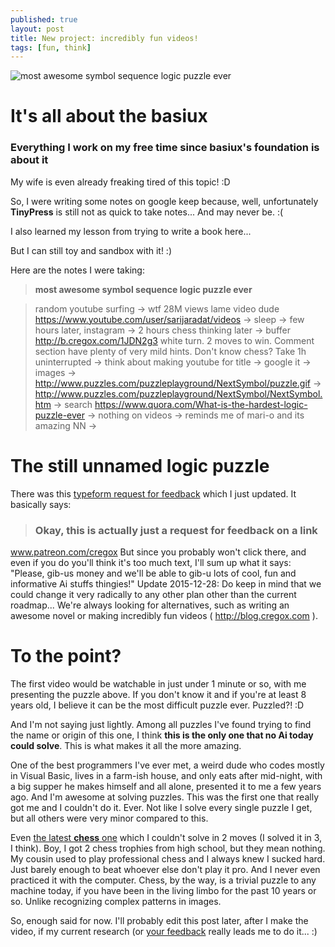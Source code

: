 ```yaml
---
published: true
layout: post
title: New project: incredibly fun videos!
tags: [fun, think]
---
```

![most awesome symbol sequence logic puzzle ever](https://www.dropbox.com/s/07yijbirve3u002/most%20awesome%20symbol%20sequence%20logic%20puzzle%20ever.png?dl=1)

# It's all about the basiux

### Everything I work on my free time since basiux's foundation is about it

My wife is even already freaking tired of this topic! :D

So, I were writing some notes on google keep because, well, unfortunately **TinyPress** is still not as quick to take notes... And may never be. :(

I also learned my lesson from trying to write a book here...

But I can still toy and sandbox with it! :)

Here are the notes I were taking:

> **most awesome symbol sequence logic puzzle ever**

> random youtube surfing -> wtf 28M views lame video dude https://www.youtube.com/user/sarijaradat/videos -> sleep -> few hours later, instagram -> 2 hours chess thinking later -> buffer  http://b.cregox.com/1JDN2g3 white turn. 2 moves to win. Comment section have plenty of very mild hints. Don't know chess? Take 1h uninterrupted -> think about making youtube for title -> google it -> images -> http://www.puzzles.com/puzzleplayground/NextSymbol/puzzle.gif -> http://www.puzzles.com/puzzleplayground/NextSymbol/NextSymbol.htm -> search
https://www.quora.com/What-is-the-hardest-logic-puzzle-ever -> nothing on videos -> reminds me of mari-o and its amazing NN ->

# The still unnamed logic puzzle

There was this [typeform request for feedback](https://cregox.typeform.com/to/NFTkop) which I just updated. It basically says:

> ### Okay, this is actually just a request for feedback on a link
www.patreon.com/cregox
But since you probably won't click there, and even if you do you'll think it's too much text, I'll sum up what it says:
"Please, gib-us money and we'll be able to gib-u lots of cool, fun and informative Ai stuffs thingies!"
Update 2015-12-28: Do keep in mind that we could change it very radically to any other plan other than the current roadmap... We're always looking for alternatives, such as writing an awesome novel or making incredibly fun videos ( http://blog.cregox.com ).

# To the point?

The first video would be watchable in just under 1 minute or so, with me presenting the puzzle above. If you don't know it and if you're at least 8 years old, I believe it can be the most difficult puzzle ever. Puzzled?! :D

And I'm not saying just lightly. Among all puzzles I've found trying to find the name or origin of this one, I think **this is the only one that no Ai today could solve**. This is what makes it all the more amazing.

One of the best programmers I've ever met, a weird dude who codes mostly in Visual Basic, lives in a farm-ish house, and only eats after mid-night, with a big supper he makes himself and all alone, presented it to me a few years ago. And I'm awesome at solving puzzles. This was the first one that really got me and I couldn't do it. Ever. Not like I solve every single puzzle I get, but all others were very minor compared to this.

Even [the latest **chess** one]() which I couldn't solve in 2 moves (I solved it in 3, I think). Boy, I got 2 chess trophies from high school, but they mean nothing. My cousin used to play professional chess and I always knew I sucked hard. Just barely enough to beat whoever else don't play it pro. And I never even practiced it with the computer. Chess, by the way, is a trivial puzzle to any machine today, if you have been in the living limbo for the past 10 years or so. Unlike recognizing complex patterns in images.

So, enough said for now. I'll probably edit this post later, after I make the video, if my current research (or [your feedback](http://talk.cregox.com) really leads me to do it... :)
